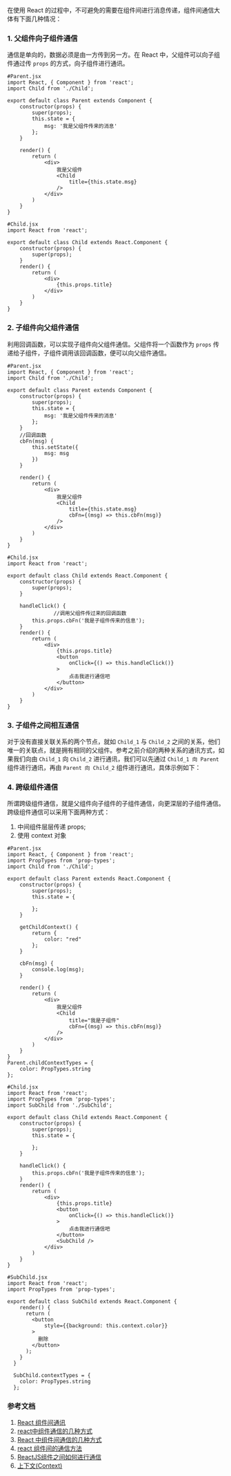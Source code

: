 在使用 React 的过程中，不可避免的需要在组件间进行消息传递，组件间通信大体有下面几种情况：
### 1. 父组件向子组件通信
通信是单向的，数据必须是由一方传到另一方。在 React 中，父组件可以向子组件通过传 `props` 的方式，向子组件进行通讯。

```
#Parent.jsx
import React, { Component } from 'react';
import Child from './Child';

export default class Parent extends Component {
    constructor(props) {
        super(props);
        this.state = {
            msg: '我是父组件传来的消息'
        };
    }

    render() {
        return (
            <div>
                我是父组件
                <Child 
                    title={this.state.msg}
                />
            </div>
        )
    }
}
```
```
#Child.jsx
import React from 'react';

export default class Child extends React.Component {
    constructor(props) {
        super(props);
    }
    render() {
        return (
            <div>
                {this.props.title}
            </div>
        )
    }
}
```

### 2. 子组件向父组件通信
利用回调函数，可以实现子组件向父组件通信。父组件将一个函数作为 `props` 传递给子组件，子组件调用该回调函数，便可以向父组件通信。

```
#Parent.jsx
import React, { Component } from 'react';
import Child from './Child';

export default class Parent extends Component {
    constructor(props) {
        super(props);
        this.state = {
            msg: '我是父组件传来的消息'
        };
    }
    //回调函数
    cbFn(msg) {
        this.setState({
            msg: msg
        })
    }

    render() {
        return (
            <div>
                我是父组件
                <Child 
                    title={this.state.msg}
                    cbFn={(msg) => this.cbFn(msg)}
                />
            </div>
        )
    }
}
```
```
#Child.jsx
import React from 'react';

export default class Child extends React.Component {
    constructor(props) {
        super(props);
    }

    handleClick() {
               //调用父组件传过来的回调函数
        this.props.cbFn('我是子组件传来的信息');
    }
    render() {
        return (
            <div>
                {this.props.title}
                <button
                    onClick={() => this.handleClick()}
                >
                    点击我进行通信吧
                </button>
            </div>
        )
    }
}
```
### 3. 子组件之间相互通信
对于没有直接关联关系的两个节点，就如 `Child_1` 与 `Child_2` 之间的关系，他们唯一的关联点，就是拥有相同的父组件。参考之前介绍的两种关系的通讯方式，如果我们向由 `Child_1` 向 `Child_2` 进行通讯，我们可以先通过 `Child_1 向 Parent` 组件进行通讯，再由 `Parent 向 Child_2` 组件进行通讯，具体示例如下：

### 4. 跨级组件通信
所谓跨级组件通信，就是父组件向子组件的子组件通信，向更深层的子组件通信。跨级组件通信可以采用下面两种方式：

1. 中间组件层层传递 props;
2. 使用 context 对象

```
#Parent.jsx
import React, { Component } from 'react';
import PropTypes from 'prop-types';
import Child from './Child';

export default class Parent extends React.Component {
    constructor(props) {
        super(props);
        this.state = {
            
        };
    }

    getChildContext() {
        return {
            color: "red"
        };
    }

    cbFn(msg) {
        console.log(msg);
    }

    render() {
        return (
            <div>
                我是父组件
                <Child 
                    title="我是子组件"
                    cbFn={(msg) => this.cbFn(msg)}
                />
            </div>
        )
    }
}
Parent.childContextTypes = {
    color: PropTypes.string
};
```
```
#Child.jsx
import React from 'react';
import PropTypes from 'prop-types';
import SubChild from './SubChild';

export default class Child extends React.Component {
    constructor(props) {
        super(props);
        this.state = {

        };
    }

    handleClick() {
        this.props.cbFn('我是子组件传来的信息');
    }
    render() {
        return (
            <div>
                {this.props.title}
                <button
                    onClick={() => this.handleClick()}
                >
                    点击我进行通信吧
                </button>
                <SubChild />
            </div>
        )
    }
}
```
```
#SubChild.jsx
import React from 'react';
import PropTypes from 'prop-types';

export default class SubChild extends React.Component {
    render() {
      return (
        <button 
            style={{background: this.context.color}}
        >
          删除
        </button>
      );
    }
  }
  
  SubChild.contextTypes = {
    color: PropTypes.string
  };
```


### 参考文档
1. [React 组件间通讯](http://taobaofed.org/blog/2016/11/17/react-components-communication/)
2. [react中组件通信的几种方式](https://blog.csdn.net/sinat_17775997/article/details/78788508)
3. [React 中组件间通信的几种方式](https://yq.aliyun.com/articles/509960?spm=a2c4e.11163080.searchblog.30.30b12ec1q2prvH)
4. [react 组件间的通信方法](https://www.rails365.net/articles/react-zu-jian-jian-de-tong-xin-fang-fa)
5.  [ReactJS组件之间如何进行通信](https://yq.aliyun.com/articles/185639?spm=a2c4e.11153940.blogcont509960.17.72d928f0etOk8M)
6. [上下文(Context)](http://www.css88.com/react/docs/context.html)
